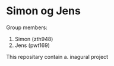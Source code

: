 # Simon og Jens

Group members:
1. Simon (zth948)
2. Jens (pwt169)

This repositary contain
a. inagural project

